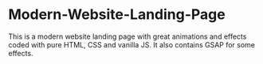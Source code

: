 # Modern-Website-Landing-Page
 This is a modern website landing page with great animations and effects coded with pure HTML, CSS and vanilla JS. It also contains GSAP for some effects.
